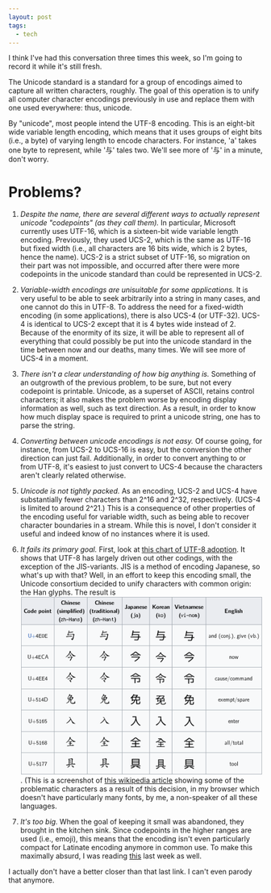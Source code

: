 ```yaml
---
layout: post
tags:
  - tech
---
```


I think I've had this conversation three times this week, so I'm going to
record it while it's still fresh.

The Unicode standard is a standard for a group of encodings aimed to capture
all written characters, roughly.  The goal of this operation is to unify all
computer character encodings previously in use and replace them with one used
everywhere: thus, unicode.

By "unicode", most people intend the UTF-8 encoding.  This is an eight-bit
wide variable length encoding, which means that it uses groups of eight bits
(i.e., a byte) of varying length to encode characters.  For instance, 'a'
takes one byte to represent, while '与' tales two.  We'll see more of '与' in
a minute, don't worry.

# Problems?

1. *Despite the name, there are several different ways to actually represent
   unicode "codepoints" (as they call them).* In particular, Microsoft
   currently uses UTF-16, which is a sixteen-bit wide variable length
   encoding.  Previously, they used UCS-2, which is the same as UTF-16 but
   fixed width (i.e., all characters are 16 bits wide, which is 2 bytes, hence
   the name).  UCS-2 is a strict subset of UTF-16, so migration on their part
   was not impossible, and occurred after there were more codepoints in the
   unicode standard than could be represented in UCS-2.

1. *Variable-width encodings are unisuitable for some applications.* It is
   very useful to be able to seek arbitrarily into a string in many cases, and
   one cannot do this in UTF-8.  To address the need for a fixed-width
   encoding (in some applications), there is also UCS-4 (or UTF-32).  UCS-4 is
   identical to UCS-2 except that it is 4 bytes wide instead of 2.  Because of
   the enormity of its size, it will be able to represent all of everything
   that could possibly be put into the unicode standard in the time between
   now and our deaths, many times.  We will see more of UCS-4 in a moment.

1. *There isn't a clear understanding of how big anything is.* Something of an
   outgrowth of the previous problem, to be sure, but not every codepoint is
   printable.  Unicode, as a superset of ASCII, retains control characters; it
   also makes the problem worse by encoding display information as well, such
   as text direction.  As a result, in order to know how much display space is
   required to print a unicode string, one has to parse the string.
   
1. *Converting between unicode encodings is not easy.*  Of course going, for
   instance, from UCS-2 to UCS-16 is easy, but the conversion the other
   direction can just fail.  Additionally, in order to convert anything to or
   from UTF-8, it's easiest to just convert to UCS-4 because the characters
   aren't clearly related otherwise.

1. *Unicode is not tightly packed.* As an encoding, UCS-2 and UCS-4 have
   substantially fewer characters than 2^16 and 2^32, respectively.  (UCS-4 is
   limited to around 2^21.)  This is a consequence of other properties of the
   encoding useful for variable width, such as being able to recover character
   boundaries in a stream.  While this is novel, I don't consider it useful
   and indeed know of no instances where it is used.

1. *It fails its primary goal.*  First, look at
   [this chart of UTF-8 adoption](https://en.wikipedia.org/wiki/File:Utf8webgrowth.svg).
   It shows that UTF-8 has largely driven out other codings, with the
   exception of the JIS-variants.  JIS is a method of encoding Japanese, so
   what's up with that?  Well, in an effort to keep this encoding small, the
   Unicode consortium decided to unify characters with common origin: the Han
   glyphs.  The result is ![this](/assets/2016-04-23-han.png).  (This is a
   screenshot of
   [this wikipedia article](https://en.wikipedia.org/wiki/Han_unification#Examples_of_language-dependent_glyphs)
   showing some of the problematic characters as a result of this decision, in
   my browser which doesn't have particularly many fonts, by me, a non-speaker
   of all these languages.
   
1. *It's too big.*  When the goal of keeping it small was abandoned, they
   brought in the kitchen sink.  Since codepoints in the higher ranges are
   used (i.e., emoji), this means that the encoding isn't even particularly
   compact for Latinate encoding anymore in common use.  To make this
   maximally absurd, I was reading
   [this](http://www.unicode.org/L2/L2014/14173-emoji-skin-tone.pdf) last week
   as well.
   
I actually don't have a better closer than that last link.  I can't even
parody that anymore.
